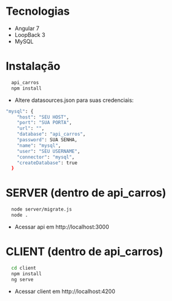 # Tecnologias
 - Angular 7
 - LoopBack 3
 - MySQL

# Instalação
```bash
  api_carros
  npm install
  ```

- Altere datasources.json para suas credenciais:

```bash
"mysql": {
    "host": "SEU HOST",
    "port": "SUA PORTA",
    "url": "",
    "database": "api_carros",
    "password": SUA SENHA,
    "name": "mysql",
    "user": "SEU USERNAME",
    "connector": "mysql",
    "createDatabase": true
  }
```

# SERVER (dentro de api_carros)
```bash
  node server/migrate.js
  node .
  ````

- Acessar api em http://localhost:3000

# CLIENT (dentro de api_carros)
```bash
  cd client
  npm install
  ng serve
  ```

- Acessar client em http://localhost:4200

